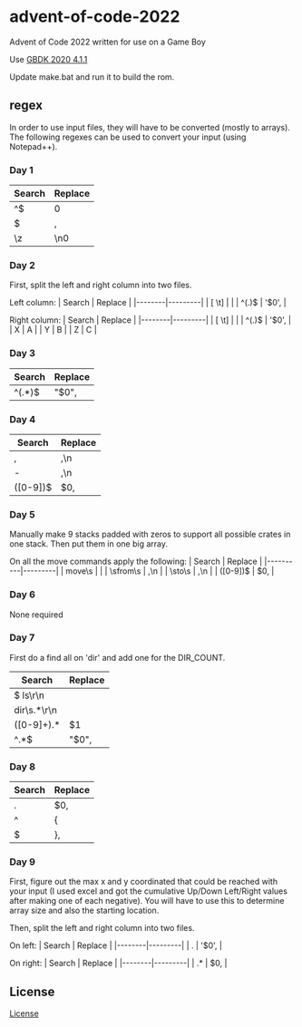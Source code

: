 # advent-of-code-2022
Advent of Code 2022 written for use on a Game Boy

Use [GBDK 2020 4.1.1](https://github.com/gbdk-2020/gbdk-2020/releases/tag/4.1.1 "GBDK 2020 4.1.1")

Update make.bat and run it to build the rom.

## regex
In order to use input files, they will have to be converted (mostly to arrays).
The following regexes can be used to convert your input (using Notepad++).

### Day 1
| Search | Replace |
|--------|---------|
| ^$     | 0       |
| $      | ,       |
| \z     | \n0     |

### Day 2
First, split the left and right column into two files.

Left column:
| Search | Replace |
|--------|---------|
| [ \t]  |         |
| ^(.)$  | '$0',   |

Right column:
| Search | Replace |
|--------|---------|
| [ \t]  |         |
| ^(.)$  | '$0',   |
| X      | A       |
| Y      | B       |
| Z      | C       |

### Day 3
| Search | Replace |
|--------|---------|
| ^(.*)$ | "$0",   |

### Day 4
| Search   | Replace |
|----------|---------|
| ,        | ,\n     |
| -        | ,\n     |
| ([0-9])$ | $0,     |

### Day 5
Manually make 9 stacks padded with zeros to support all possible crates in one stack. Then put them in one big array.

On all the move commands apply the following:
| Search   | Replace |
|----------|---------|
| move\s   |         |
| \sfrom\s | ,\n     |
| \sto\s   | ,\n     |
| ([0-9])$ | $0,     |

### Day 6
None required

### Day 7
First do a find all on 'dir' and add one for the DIR_COUNT.

| Search   | Replace |
|------------|---------|
| \$ ls\r\n  |         |
| dir\s.*\r\n|         |
| ([0-9]+).* | $1      |
| ^.*$       | "$0",   |

### Day 8

| Search   | Replace |
|----------|---------|
| .        | $0,     |
| ^        | {       |
| $        | },      |

### Day 9
First, figure out the max x and y coordinated that could be reached with your input (I used excel and got the cumulative Up/Down Left/Right values after making one of each negative).
You will have to use this to determine array size and also the starting location.

Then, split the left and right column into two files.

On left:
| Search | Replace |
|--------|---------|
| .      | '$0',   |

On right:
| Search | Replace |
|--------|---------|
| .*     | $0,     |

## License
[License](../main/LICENSE)